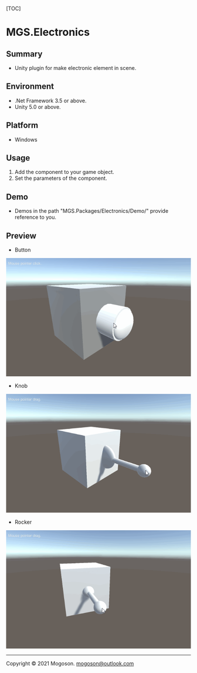 [TOC]

# MGS.Electronics

## Summary
- Unity plugin for make electronic element in scene.

## Environment
- .Net Framework 3.5 or above.
- Unity 5.0 or above.

## Platform

- Windows

## Usage

1. Add the component to your game object.
2. Set the parameters of the component.

## Demo
- Demos in the path "MGS.Packages/Electronics/Demo/" provide reference to you.

## Preview
- Button

![Button Switch](./Attachment/images/Button.gif)

- Knob

![Knob Switch](./Attachment/images/Knob.gif)

- Rocker

![Rocker Handle](./Attachment/images/Rocker.gif)

------

Copyright © 2021 Mogoson.	mogoson@outlook.com